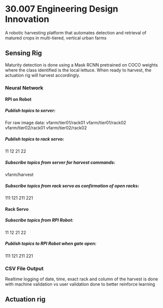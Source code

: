 # 30.007 Engineering Design Innovation
A robotic harvesting platform that automates detection and retrieval of matured crops in multi-tiered, vertical urban farms

## Sensing Rig 
Maturity detection is done using a Mask RCNN pretrained on COCO weights where the class identified is the local lettuce. When ready to harvest, the actuation rig will harvest accordingly.

### Neural Network 
#### RPI on Robot
##### Publish topics to server:
For raw image data: 
vfarm/tier01/rack01
vfarm/tier01/rack02
vfarm/tier02/rack01
vfarm/tier02/rack02
##### Publish topics to rack servo:
11 12 21 22
##### Subscribe topics from server for harvest commands:
vfarm/harvest
##### Subscribe topics from rack servo as confirmation of open racks:
111 121 211 221

#### Rack Servo
##### Subscribe topics from RPI Robot:
11 12 21 22
##### Publish topics to RPI Robot when gate open:
111 121 211 221

### CSV File Output 
Realtime logging of date, time, exact rack and column of the harvest is done with machine validation vs user validation done to better reinforce learning


## Actuation rig
